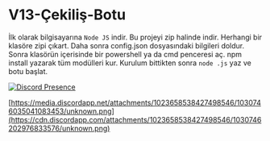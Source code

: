 # V13-Çekiliş-Botu

İlk olarak bilgisayarına `Node JS` indir.
Bu projeyi zip halinde indir.
Herhangi bir klasöre zipi çıkart.
Daha sonra config.json dosyasındaki bilgileri doldur.
Sonra klasörün içerisinde bir powershell ya da cmd penceresi aç.
npm install yazarak tüm modülleri kur.
Kurulum bittikten sonra `node .js` yaz ve botu başlat.

[![Discord Presence](https://lanyard.cnrad.dev/api/153930618005094400?animated=true&borderRadius=7px&theme=dark)](https://discord.com/users/153930618005094400)

[https://media.discordapp.net/attachments/1023658538427498546/1030746035041083453/unknown.png](https://cdn.discordapp.com/attachments/1023658538427498546/1030746202976833576/unknown.png)
